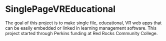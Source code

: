 # SinglePageVREducational
The goal of this project is to make single file, educational, VR web apps that can be easily embedded or linked in learning management software. This project started through Perkins funding at Red Rocks Community College. 

